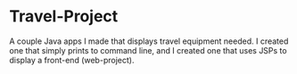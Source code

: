 # Travel-Project
A couple Java apps I made that displays travel equipment needed. I created one that simply prints to command line, and I created one that uses JSPs to display a front-end (web-project).
